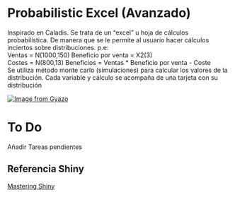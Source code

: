 # Probabilistic Excel (Avanzado)

Inspirado en Caladis. Se trata de un “excel” u hoja de cálculos probabilística. De manera que se le permite al usuario
hacer cálculos inciertos sobre distribuciones. p.e:  
Ventas = N(1000,150) Beneficio por venta = X2(3)  
Costes = N(800,13) Beneficios = Ventas * Beneficio por venta - Coste  
Se utiliza método monte carlo (simulaciones) para calcular los valores de la distribución. Cada variable y cálculo se acompaña de una tarjeta con su distribución

[![Image from Gyazo](https://i.gyazo.com/adcec365344d6a23d7d9c60cb7abf65b.png)](https://gyazo.com/adcec365344d6a23d7d9c60cb7abf65b)



# To Do
Añadir Tareas pendientes

## Referencia Shiny 
[Mastering Shiny](http://https://mastering-shiny.org/index.html)
